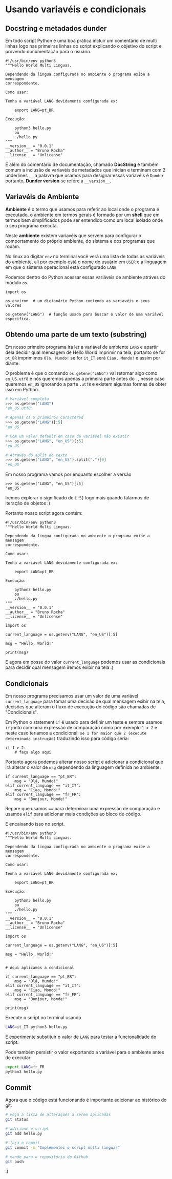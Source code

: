 # Usando variavéis e condicionais

## Docstring e metadados dunder

Em todo script Python é uma boa prática incluir um comentário de multi linhas
logo nas primeiras linhas do script explicando o objetivo do script e 
provendo documentação para o usuário.

```py=
#!/usr/bin/env python3
"""Hello World Multi Linguas.

Dependendo da lingua configurada no ambiente o programa exibe a mensagem 
correspondente.

Como usar:

Tenha a variável LANG devidamente configurada ex:

    export LANG=pt_BR

Execução:

    python3 hello.py
    ou
    ./hello.py
"""
__version__ = "0.0.1"
__author__ = "Bruno Rocha"
__license__ = "Unlicense"
```

E além do comentário de documentação, chamado **DocString** é também comum a 
inclusão de variavéis de metadados que inician e terminam com 2 underlines `__`
a palavra que usamos para designar essas variavéis é `Dunder` portanto,
**Dunder version** se refere a `__version__`.

## Variavéis de Ambiente

**Ambiente** é o termo que usamos para referir ao local onde o programa
é executado, o ambiente em termos gerais é formado por um **shell** que em
termos bem simplificados pode ser entendido como um local isolado onde o seu
programa executa.

Neste **ambiente** existem variavéis que servem para configurar o comportamento
do próprio ambiente, do sistema e dos programas que rodam.

No linux ao digitar `env` no terminal você verá uma lista de todas as variáveis
do ambiente, ali por exemplo está o nome do usuário em `USER` e a linguagem
em que o sistema operacional está configurado `LANG`.

Podemos dentro do Python acessar essas variáveis de ambiente atráves do módulo
`os`.


```py=
import os

os.environ  # um dicionário Python contendo as variavéis e seus valores

os.getenv("LANG")  # função usada para buscar o valor de uma variável especifica.
```

## Obtendo uma parte de um texto (substring)

Em nosso primeiro programa irá ler a variável de ambiente `LANG` e apartir dela decidir qual
mensagem de Hello World imprimir na tela, portanto se for `pt_BR` imprimimos
`Olá, Mundo!` se for `it_IT` será `Ciao, Mondo!` e assim por diante.

O problema é que o comando `os.getenv("LANG")` vai retornar algo como `en_US.utf8`
e nós queremos apenas a primeira parte antes do `.`, nesse caso queremos
`en_US` ignorando a parte `.utf8` e existem algumas formas de obter isso em Python.


```py
# Variável completa
>>> os.getenv("LANG")
'en_US.utf8'

# Apenas os 5 primeiros caractered
>>> os.getenv("LANG")[:5]
'en_US'

# Com um valor default em caso da variável não existir
>>> os.getenv("LANG", "en_US")[:5]
'en_US'

# Através do aplit do texto
>>> os.getenv("LANG", "en_US").split(".")[0]
'en_US'
```


Em nosso programa vamos por enquanto escolher a versão

```py=
>>> os.getenv("LANG", "en_US")[:5]
'en_US'
```

Iremos explorar o significado de `[:5]` logo mais quando falarmos de iteração 
de objetos :) 

Portanto nosso script agora contém:


```py=
#!/usr/bin/env python3
"""Hello World Multi Linguas.

Dependendo da lingua configurada no ambiente o programa exibe a mensagem 
correspondente.

Como usar:

Tenha a variável LANG devidamente configurada ex:

    export LANG=pt_BR

Execução:

    python3 hello.py
    ou
    ./hello.py
"""
__version__ = "0.0.1"
__author__ = "Bruno Rocha"
__license__ = "Unlicense"

import os

current_language = os.getenv("LANG", "en_US")[:5]

msg = "Hello, World!"

print(msg)
```

E agora em posse do valor `current_language` podemos usar as condicionais
para decidir qual mensagem iremos exibir na tela :) 

## Condicionais

Em nosso programa precisamos usar um valor de uma variável `current_language`
para tomar uma decisão de qual mensagem exibir na tela, decisões que alteram
o fluxo de execução do código são chamadas de "Condicionais".

Em Python o statement `if` é usado para definir um teste e sempre usamos `if`
junto com uma expressão de comparação como por exemplo `1 > 2` e neste caso
teriamos a condicional: `se 1 for maior que 2 (execute determinada instrução)`
traduzindo isso para código seria:

```py=
if 1 > 2:
    # faça algo aqui

```

Portanto agora podemos alterar nosso script e adicionar a condicional que irá
alterar o valor de `msg` dependendo da linguagem definida no ambiente.

```
if current_language == "pt_BR":
	msg = "Olá, Mundo!"
elif current_language == "it_IT":
	msg = "Ciao, Mondo!"
elif current_language == "fr_FR":
	msg = "Bonjour, Monde!"
```

Repare que usamos `==` para determinar uma expressão de comparação
e usamos `elif` para adicionar mais condições ao bloco de código. 

E encaixando isso no script.


```py=
#!/usr/bin/env python3
"""Hello World Multi Linguas.

Dependendo da lingua configurada no ambiente o programa exibe a mensagem 
correspondente.

Como usar:

Tenha a variável LANG devidamente configurada ex:

    export LANG=pt_BR

Execução:

    python3 hello.py
    ou
    ./hello.py
"""
__version__ = "0.0.1"
__author__ = "Bruno Rocha"
__license__ = "Unlicense"

import os

current_language = os.getenv("LANG", "en_US")[:5]

msg = "Hello, World!"


# Aqui aplicamos a condicional

if current_language == "pt_BR":
	msg = "Olá, Mundo!"
elif current_language == "it_IT":
	msg = "Ciao, Mondo!"
elif current_language == "fr_FR":
	msg = "Bonjour, Monde!"

print(msg)
```


Execute o script no terminal usando

```bash
LANG=it_IT python3 hello.py
```

E experimente substituir o valor de `LANG` para testar a funcionalidade do script.

Pode também persistir o valor exportando a variável para o ambiente antes de executar:

```bash
export LANG=fr_FR
python3 hello.py
```

## Commit

Agora que o código está funcionando é importante adicionar ao histórico do git.

```bash
# veja a lista de alterações a serem aplicadas
git status

# adicione o script
git add hello.py

# faça o commit
git commit -m "Implementei o script multi linguas"

# mande para o repositório do Github
git push
```


:) 